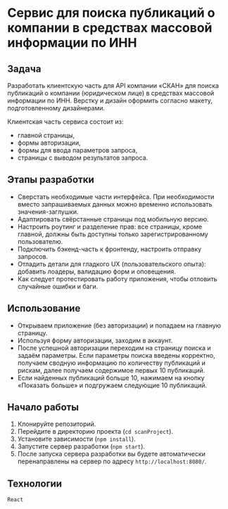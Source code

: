 # Сервис для поиска публикаций о компании в средствах массовой информации по ИНН

## Задача

Разработать клиентскую часть для API компании «СКАН» для поиска публикаций о компании (юридическом лице) в средствах массовой информации по ИНН. Верстку и дизайн оформить согласно макету, подготовленному дизайнерами.

Клиентская часть сервиса состоит из:
- главной страницы,
- формы авторизации,
- формы для ввода параметров запроса,
- страницы с выводом результатов запроса.

## Этапы разработки

- Сверстать необходимые части интерфейса. При необходимости вместо запрашиваемых данных можно временно использовать значения-заглушки.
- Адаптировать свёрстанные страницы под мобильную версию.
- Настроить роутинг и разделение прав: все страницы, кроме главной, должны быть доступны только зарегистрированному пользователю.
- Подключить бэкенд-часть к фронтенду, настроить отправку запросов.
- Отладить детали для гладкого UX (пользовательского опыта): добавить лоадеры, валидацию форм и оповещения.
- Как следует протестировать работу приложения, чтобы отловить случайные ошибки и баги.

## Использование

- Открываем приложение (без авторизации) и попадаем на главную страницу.
- Используя форму авторизации, заходим в аккаунт.
- После успешной авторизации переходим на страницу поиска и задаём параметры. Если параметры поиска введены корректно, получаем сводную информацию по количеству публикаций и рискам, далее получаем содержимое первых 10 публикаций.
- Если найденных публикаций больше 10, нажимаем на кнопку «Показать больше» и подгружаем следующие 10 публикаций.

## Начало работы

1. Клонируйте репозиторий.
2. Перейдите в директорию проекта (`cd scanProject`).
3. Установите зависимости (`npm install`).
4. Запустите сервер разработки (`npm start`).
5. После запуска сервера разработки вы будете автоматически перенаправлены на сервер по адресу `http://localhost:8080/`.

## Технологии

`React`